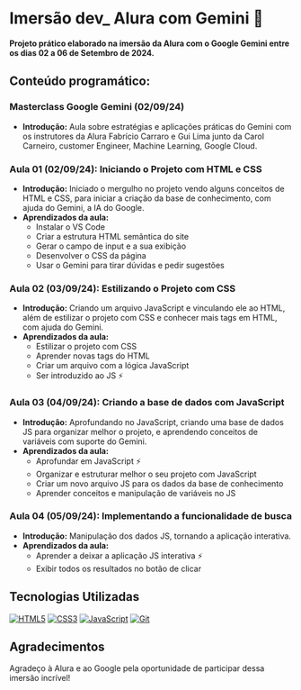 # Imersão dev_ Alura com Gemini 🤖

**Projeto prático elaborado na imersão da Alura com o Google Gemini entre os dias 02 a 06 de Setembro de 2024.**

## Conteúdo programático:

### Masterclass Google Gemini (02/09/24)
* **Introdução:** Aula sobre estratégias e aplicações práticas do Gemini com os instrutores da Alura Fabrício Carraro e Gui Lima junto da Carol Carneiro, customer Engineer, Machine Learning, Google Cloud.

### Aula 01 (02/09/24): Iniciando o Projeto com HTML e CSS 
* **Introdução:** Iniciado o mergulho no projeto vendo alguns conceitos de HTML e CSS, para iniciar a criação da base de conhecimento, com ajuda do Gemini, a IA do Google.
* **Aprendizados da aula:**
  * Instalar o VS Code 
  * Criar a estrutura HTML semântica do site ️
  * Gerar o campo de input e a sua exibição 
  * Desenvolver o CSS da página 
  * Usar o Gemini para tirar dúvidas e pedir sugestões 

### Aula 02 (03/09/24): Estilizando o Projeto com CSS 
* **Introdução:** Criando um arquivo JavaScript e vinculando ele ao HTML, além de estilizar o projeto com CSS e conhecer mais tags em HTML, com ajuda do Gemini.
* **Aprendizados da aula:**
  * Estilizar o projeto com CSS 
  * Aprender novas tags do HTML ️
  * Criar um arquivo com a lógica JavaScript 
  * Ser introduzido ao JS ⚡

### Aula 03 (04/09/24): Criando a base de dados com JavaScript 
* **Introdução:** Aprofundando no JavaScript, criando uma base de dados JS para organizar melhor o projeto, e aprendendo conceitos de variáveis com suporte do Gemini.
* **Aprendizados da aula:**
  * Aprofundar em JavaScript ⚡
  * Organizar e estruturar melhor o seu projeto com JavaScript ️
  * Criar um novo arquivo JS para os dados da base de conhecimento 
  * Aprender conceitos e manipulação de variáveis no JS 

### Aula 04 (05/09/24): Implementando a funcionalidade de busca 
* **Introdução:** Manipulação dos dados JS, tornando a aplicação interativa.
* **Aprendizados da aula:**
  * Aprender a deixar a aplicação JS interativa ⚡
  * Exibir todos os resultados no botão de clicar ️

## Tecnologias Utilizadas
[![HTML5](https://img.shields.io/badge/HTML5-E34F26?style=for-the-badge&logo=html5&logoColor=white)](https://developer.mozilla.org/en-US/docs/Web/HTML)
[![CSS3](https://img.shields.io/badge/CSS3-1572B6?style=for-the-badge&logo=css3&logoColor=white)](https://developer.mozilla.org/en-US/docs/Web/CSS)
[![JavaScript](https://img.shields.io/badge/JavaScript-323330?style=for-the-badge&logo=javascript&logoColor=F7DF1E)](https://developer.mozilla.org/en-US/docs/Web/JavaScript)
[![Git](https://img.shields.io/badge/Git-1F71AB?style=for-the-badge&logo=git&logoColor=white)](https://git-scm.com/)

## Agradecimentos
Agradeço à Alura e ao Google pela oportunidade de participar dessa imersão incrível!